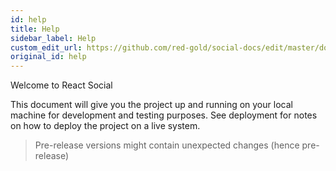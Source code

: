 ```yaml
---
id: help
title: Help
sidebar_label: Help
custom_edit_url: https://github.com/red-gold/social-docs/edit/master/docs/reference/actions.md
original_id: help
---
```


Welcome to React Social

This document will give you the project up and running on your local machine for development and testing purposes. See deployment for notes on how to deploy the project on a live system.

> Pre-release versions might contain unexpected changes (hence pre-release)